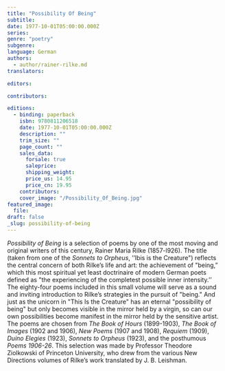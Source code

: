 ```yaml
---
title: "Possibility Of Being"
subtitle:
date: 1977-10-01T05:00:00.000Z
series:
genre: "poetry"
subgenre:
language: German
authors:
  - author/rainer-rilke.md
translators:

editors:

contributors:

editions:
  - binding: paperback
    isbn: 9780811206518
    date: 1977-10-01T05:00:00.000Z
    description: ""
    trim_size: ""
    page_count: ""
    sales_data:
      forsale: true
      saleprice:
      shipping_weight:
      price_us: 14.95
      price_cn: 19.95
    contributors:
    cover_image: "/Possibility_Of_Being.jpg"
featured_image:
  file:
draft: false
_slug: possibility-of-being
---
```


_Possibility of Being_ is a selection of poems by one of the most moving and original writers of this century, Rainer Maria Rilke (1857-l926). The title (taken from one of the _Sonnets to Orpheus_, ’’Ibis is the Creature") reflects the central concern of both Rilke’s life and art: the achievement of "being,” which this most spiritual yet least doctrinaire of modern German poets defined as "the experiencing of the completest possible inner intensity.’’ The eighty-four poems included in this small volume will serve as a sound and inviting introduction to Rilke’s strategies in the pursuit of "being." And just as the unicorn in "This Is the Creature" has an eternal "possibility of being" but only becomes visible in the mirror held by a virgin, so can our own possibilities become manifest in the mirror held by the sensitive artist. The poems are chosen from _The Book of Hours_ (1899-1903), _The Book of Images_ (1902 and 1906), _New Poems_ (1907 and 1908), _Requiem_ (1909), _Duino Elegies_ (1923), _Sonnets to Orpheus_ (1923), and the posthumous _Poems 1906-26_. This selection was made by Professor Theodore Ziolkowski of Princeton University, who drew from the various New Directions volumes of Rilke’s work translated by J. B. Leishman.

